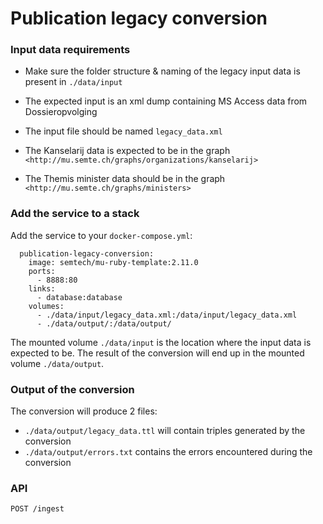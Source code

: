 # Publication legacy conversion

### Input data requirements

- Make sure the folder structure & naming of the legacy input data is present in `./data/input`
- The expected input is an xml dump containing MS Access data from Dossieropvolging
- The input file should be named `legacy_data.xml`

- The Kanselarij data is expected to be in the graph  `<http://mu.semte.ch/graphs/organizations/kanselarij>`
- The Themis minister data should be in the graph  `<http://mu.semte.ch/graphs/ministers>`



### Add the service to a stack
Add the service to your `docker-compose.yml`:

```
  publication-legacy-conversion:
    image: semtech/mu-ruby-template:2.11.0
    ports:
      - 8888:80
    links:
      - database:database
    volumes:
      - ./data/input/legacy_data.xml:/data/input/legacy_data.xml
      - ./data/output/:/data/output/
```

The mounted volume `./data/input` is the location where the input data is expected to be.
The result of the conversion will end up in the mounted volume `./data/output`.

### Output of the conversion
The conversion will produce 2 files:
- `./data/output/legacy_data.ttl`
will contain triples generated by the conversion
- `./data/output/errors.txt`
contains the errors encountered during the conversion

### API
```
POST /ingest
```

